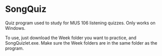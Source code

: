 # SongQuiz
Quiz program used to study for MUS 106 listening quizzes.  Only works on Windows.

To use, just download the Week folder you want to practice, and SongQuizlet.exe.  Make sure the Week folders are in the same folder as the program.
